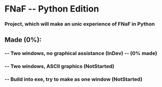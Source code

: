 # FNaF -- Python Edition
### Project, which will make an unic experience of FNaF in Python

## Made (0%):
### -- Two windows, no graphical assistance (InDev) -- (0% made)
### -- Two windows, ASCII graphics (NotStarted)
### -- Build into exe, try to make as one window (NotStarted)

